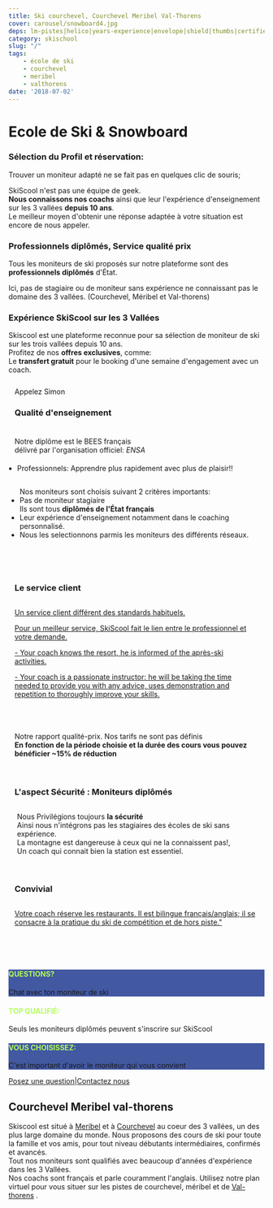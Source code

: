 ```yaml
---
title: Ski courchevel, Courchevel Meribel Val-Thorens
cover: carousel/snowboard4.jpg
deps: lm-pistes|helico|years-experience|envelope|shield|thumbs|certified|guide
category: skischool
slug: "/"
tags:
    - école de ski
    - courchevel
    - meribel
    - valthorens
date: '2018-07-02'
---
```


# Ecole de Ski & Snowboard

<div class="md-grid md-cell--middle">
<div class="md-cell md-cell--4 md-cell--8-tablet">
<imgtest data="guide.png" height="75" width="200px" directory="pages" alt="Courchevel"></imgtest>
<div class="md-block-centered md-cell--6-tablet">
 <h3>Sélection du Profil et réservation:</h3>
 <p>Trouver un moniteur adapté ne se fait pas en quelques clic de souris;</p>
 <p>SkiScool n'est pas une équipe de geek.<br><b>Nous connaissons nos coachs</b> ainsi que leur l'expérience d'enseignement sur les 3 vallées <b>depuis 10 ans</b>. <br> Le meilleur moyen d'obtenir une réponse adaptée à votre situation est encore de nous appeler.</p>
 </div>
</div>
 

<div class="md-cell md-cell--4 md-cell--8-tablet">
 <imgtest data="certified.png" height="75" width="200px" directory="pages" alt="moniteur de ski Courchevel"></imgtest>
 <div class="md-block-centered md-cell--6-tablet">
<h3>Professionnels diplômés, Service qualité prix</h3>
<p>Tous les moniteurs de ski proposés sur notre plateforme sont des <b>professionnels diplômés</b> d'État.<br><p> Ici, pas de stagiaire ou de moniteur sans expérience ne connaissant pas le domaine des 3 vallées.  (Courchevel, Méribel et Val-thorens)</p>
</div>
</div>


<div class="md-cell md-cell--4 md-cell--8-tablet">
  <imgtest data="years-experience.png" height="75" width="200px" directory="pages" alt="Courchevel"></imgtest>
<div class="md-block-centered md-cell--6-tablet">
  <h3>Expérience SkiScool sur les 3 Vallées</h3>
  <p>Skiscool est une plateforme reconnue pour sa sélection de moniteur de ski sur les trois vallées depuis 10 ans.<br> Profitez de nos <b>offres exclusives</b>, comme:<br> Le <b>transfert gratuit</b> pour le booking d'une semaine d'engagement avec un coach.</p>
  </div>
  </div>
</div>


<div class="md-grid md-cell--middle" style="padding:12px;flex-flow: column wrap;">
 <div class="md-cell--middle" style="flex-direction: column;width: 120px;">Appelez Simon<a href="tel:France+33675505209" class=" h2 black">
 <buttontest flat="true"> 
 <i class="fa fa-circle fa-stack-8x gray" style="color: rgb(178, 255, 89);"></i><i class="fa fa-phone fa-stack-4x navy"></i>
 </buttontest></a></div>


<div class="md-cell--middle" style="flex-direction: column; padding-bottom: 8%;">
<h3 style="margin-bottom: 5%;">Qualité d'enseignement</h3> 
<a title="Enseignement" style="display: flex; flex-direction: row;">
<imgtest data="certified.png" height="75" width="300px" directory="pages" alt="Courchevel"></imgtest>
<div>
 <p>Notre diplôme est le BEES français<br>
<span classname="h6">délivré par l'organisation officiel: <em>ENSA</em>
</span></p>
<ul style="padding: 5px;"><li>Professionnels: Apprendre plus rapidement avec plus de plaisir!!</li> </ul>
<ul style="padding: 10px;">Nos moniteurs sont choisis suivant 2 critères importants: 
<li>Pas de moniteur stagiaire<br>Ils sont tous <b>diplômés de l'État français</b></li>
<li>Leur expérience d'enseignement notamment dans le coaching personnalisé. </li>
<li>Nous les selectionnons parmis les moniteurs des différents réseaux</b>.</li>
</div>
</a>
</div> 


<div class="md-cell--middle" style="flex-direction: column; padding-bottom: 8%;">
<h3>Le service client</h3>
<a title="Notre Service" href="/L_ecole_de_ski/" style="display: flex; flex-direction: row;">
<div style="margin-right: 1%;">
<p>Un service client différent des standards habituels.</p> 
<p>Pour un meilleur service, SkiScool fait le lien entre le professionnel et votre demande.</p>
<p> - Your coach knows the resort, he is informed of the après-ski activities. </p>
<p> - Your coach is a passionate instructor: he will be taking the time needed to provide you with any advice, uses demonstration and repetition to thoroughly improve your skills.</p>
</div>
<imgtest data="lm-pistes.jpg" height="75" width="300px" directory="pages" alt="service client"></imgtest>
</a>
</div> 

<div style="flex-direction: column;" class="md-cell--8 md-cell--middle">
<p class="h3">
<i class="fa fa-quote-left"></i>
Notre rapport qualité-prix. Nos tarifs ne sont pas définis<br>
<b>En fonction de la période choisie et la durée des cours vous pouvez bénéficier ~15% de réduction</b>
<i class="fa fa-quote-right"></i>
</p>
</div>


<div class="md-cell--middle" style="flex-direction: column;padding-top: 4%;padding-bottom: 4%;">
<h3>L'aspect Sécurité : Moniteurs diplômés</h3>
<a title="La Sécurité" style="display: flex; flex-direction: row;">
<imgtest data="helico.jpg" height="75" width="300px" directory="pages" alt="Sécurité" coverclassname=""></imgtest>
<div style="margin-left: 1%;">
<p>Nous Privilégions toujours <b>la sécurité</b><br> Ainsi nous n'intégrons pas les stagiaires des écoles de ski sans expérience. <br>La montagne est dangereuse à ceux qui ne la connaissent pas!, <br>Un coach qui connait bien la station est essentiel.</p>
</div>
</a>
</div>

<div class="md-cell--middle" style="flex-direction: column;padding-bottom: 4%;">
<h3>Convivial</h3>
<a title="Convivial coach" href="/Hotels/" style="display: flex; flex-direction: row;">
<div style="margin-right: 1%;"> 
<p>Votre coach réserve les restaurants, Il est bilingue français/anglais; il se consacre à la pratique du ski de compétition et de hors piste."</p>
<imgtest data="years-experience.png" height="75" width="300px" directory="pages" alt="Courchevel"></imgtest>
</div>
</a>
</div>
</div>


<div style="flex-direction: column;padding-bottom: 4%;" class="md-grid md-cell md-cell--12">
<reactfb language="fr" newDivName="sel" appId="562112907171338" type="post" desc="moniteur de ski courchevel 1850 Dubai - courchevel"/></reactfb>
</div>

<div class="md-grid md-cell--middle">
<div id="questions" style="flex: 1;background-color: rgb(66, 88, 161); flex-direction: column;" class="md-paper md-paper--1 md-grid md-cell md-cell--4"><imgtest data="envelope.jpg" maxwidth="200px" class="boxshad rounded bg-white"  height="75" directory="pages" alt="Courchevel"></imgtest>
<h4 style="color: rgb(178, 255, 89);">QUESTIONS?</h4><p>Chat avec ton moniteur de ski</p></div>

<div id="topQualification" style="flex: 1; flex-direction: column;" class="md-paper md-paper--1 md-grid md-cell md-cell--4">
  <imgtest data="shield.png" maxwidth="200px" class="boxshad rounded bg-white"  height="75" directory="pages" alt="Courchevel"></imgtest>
<h4 style="color: rgb(178, 255, 89);">TOP QUALIFIÉ:</h4><p>Seuls les moniteurs diplômés peuvent s'inscrire sur SkiScool</p></div>

<div id="thumbsUp" style="flex: 1; background-color: rgb(66, 88, 161);flex-direction: column;" class="md-paper md-paper--1 md-grid md-cell md-cell--4">
  <imgtest data="thumbs.jpg" maxwidth="200px" class="boxshad rounded bg-white"  height="75" directory="pages" alt="Courchevel"></imgtest>
<h4 style="color: rgb(178, 255, 89);">VOUS CHOISISSEZ:</h4>
<p>C'est important d'avoir le moniteur qui vous convient</p>
</div>
</div>

<div style="justify-content: center;" class="md-paper md-paper--1 md-grid md-cell--middle md-cell--4">
<a class="emailrot silver" href="mailto:simon@skiscool.com?subject=question">Posez une question</a><span class="px2">|</span><a class="emailrot silver" href="mailto:simon@skiscool.com?subject=contact">Contactez nous</a>
</div>




## Courchevel Meribel val-thorens

Skiscool est situé à <a href='Plan_des_pistes/Meribel' title='Meribel'>Meribel</a> et à <a href='Plan_des_pistes/Courchevel' title='Courchevel'>Courchevel</a> au coeur des 3 vallées, un des plus large domaine du monde. Nous proposons des cours de ski pour toute la famille et vos amis, pour tout niveau débutants intermédiaires, confirmés et avancés.  
Tout nos moniteurs sont qualifiés avec beaucoup d'années d'expérience dans les 3 Vallées.  
Nos coachs sont français et parle couramment l'anglais. Utilisez notre plan virtuel pour vous situer sur les pistes de courchevel, méribel et de <a href='Plan_des_pistes/Valthorens' title='Valthorens'>Val-thorens</a> .
